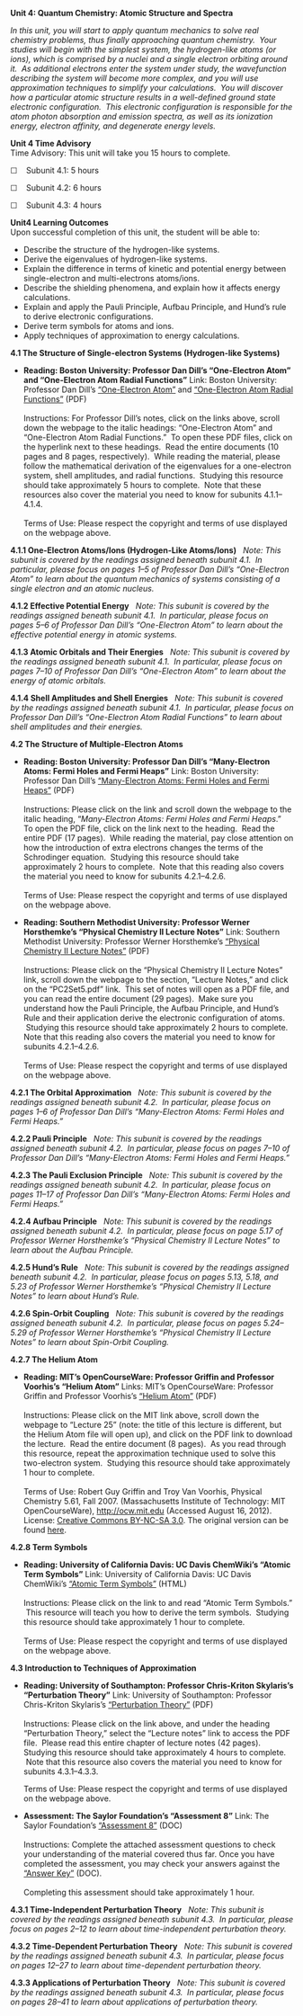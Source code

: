 **Unit 4: Quantum Chemistry: Atomic Structure and Spectra** <span
id="4"></span> 

*In this unit, you will start to apply quantum mechanics to solve real
chemistry problems, thus finally approaching quantum chemistry.  Your
studies will begin with the simplest system, the hydrogen-like atoms (or
ions), which is comprised by a nuclei and a single electron orbiting
around it.  As additional electrons enter the system under study, the
wavefunction describing the system will become more complex, and you
will use approximation techniques to simplify your calculations.  You
will discover how a particular atomic structure results in a
well-defined ground state electronic configuration.  This electronic
configuration is responsible for the atom photon absorption and emission
spectra, as well as its ionization energy, electron affinity, and
degenerate energy levels.*

**Unit 4 Time Advisory**  
Time Advisory: This unit will take you 15 hours to complete.  
  
 ☐    Subunit 4.1: 5 hours  
  
 ☐    Subunit 4.2: 6 hours  
  
 ☐    Subunit 4.3: 4 hours

**Unit4 Learning Outcomes**  
Upon successful completion of this unit, the student will be able to:
-   Describe the structure of the hydrogen-like systems.
-   Derive the eigenvalues of hydrogen-like systems.
-   Explain the difference in terms of kinetic and potential energy
    between single-electron and multi-electrons atoms/ions.
-   Describe the shielding phenomena, and explain how it affects energy
    calculations.
-   Explain and apply the Pauli Principle, Aufbau Principle, and Hund’s
    rule to derive electronic configurations.
-   Derive term symbols for atoms and ions.
-   Apply techniques of approximation to energy calculations.

**4.1 The Structure of Single-electron Systems (Hydrogen-like Systems)**
<span id="4.1"></span> 
-   **Reading: Boston University: Professor Dan Dill’s “One-Electron
    Atom” and “One-Electron Atom Radial Functions”**
    Link: Boston University: Professor Dan Dill’s [“One-Electron
    Atom”](http://www.bu.edu/quantum/notes/QuantumMechanics/) and
    [“One-Electron Atom Radial
    Functions”](http://www.bu.edu/quantum/notes/QuantumMechanics/)
    (PDF)  
        
     Instructions: For Professor Dill’s notes, click on the links above,
    scroll down the webpage to the italic headings: “One-Electron Atom”
    and “One-Electron Atom Radial Functions.”  To open these PDF files,
    click on the hyperlink next to these headings.  Read the entire
    documents (10 pages and 8 pages, respectively).  While reading the
    material, please follow the mathematical derivation of the
    eigenvalues for a one-electron system, shell amplitudes, and radial
    functions.  Studying this resource should take approximately 5 hours
    to complete.  Note that these resources also cover the material you
    need to know for subunits 4.1.1–4.1.4.  
        
     Terms of Use: Please respect the copyright and terms of use
    displayed on the webpage above.

**4.1.1 One-Electron Atoms/Ions (Hydrogen-Like Atoms/Ions)** <span
id="4.1.1"></span> 
*Note: This subunit is covered by the readings assigned beneath subunit*
*4.1.  In particular, please focus on pages 1–5 of Professor Dan Dill’s
“One-Electron Atom” to learn about the quantum mechanics of systems
consisting of a single electron and an atomic nucleus.*

**4.1.2 Effective Potential Energy** <span id="4.1.2"></span> 
*Note: This subunit is covered by the readings assigned beneath subunit
4.1.  In particular, please focus on pages 5–6 of Professor Dan Dill’s
“One-Electron Atom” to learn about the effective potential energy in
atomic systems.*

**4.1.3 Atomic Orbitals and Their Energies** <span id="4.1.3"></span> 
*Note: This subunit is covered by the readings assigned beneath subunit
4.1.  In particular, please focus on pages 7–10 of Professor Dan Dill’s
“One-Electron Atom” to learn about the energy of atomic orbitals.*

**4.1.4 Shell Amplitudes and Shell Energies** <span id="4.1.4"></span> 
*Note: This subunit is covered by the readings assigned beneath subunit
4.1.  In particular, please focus on Professor Dan Dill’s “One-Electron
Atom Radial Functions” to learn about shell amplitudes and their
energies.*

**4.2 The Structure of Multiple-Electron Atoms** <span id="4.2"></span> 
-   **Reading: Boston University: Professor Dan Dill’s “Many-Electron
    Atoms: Fermi Holes and Fermi Heaps”**
    Link: Boston University: Professor Dan Dill’s [“Many-Electron Atoms:
    Fermi Holes and Fermi
    Heaps”](http://www.bu.edu/quantum/notes/QuantumMechanics/) (PDF)  
        
     Instructions: Please click on the link and scroll down the webpage
    to the italic heading, “*Many-Electron Atoms: Fermi Holes and Fermi
    Heaps*.”  To open the PDF file, click on the link next to the
    heading.  Read the entire PDF (17 pages).  While reading the
    material, pay close attention on how the introduction of extra
    electrons changes the terms of the Schrodinger equation.  Studying
    this resource should take approximately 2 hours to complete.  Note
    that this reading also covers the material you need to know for
    subunits 4.2.1–4.2.6.  
        
     Terms of Use: Please respect the copyright and terms of use
    displayed on the webpage above.

-   **Reading: Southern Methodist University: Professor Werner
    Horsthemke’s “Physical Chemistry II Lecture Notes”**
    Link: Southern Methodist University: Professor Werner Horsthemke’s
    [“Physical Chemistry II Lecture
    Notes”](http://faculty.smu.edu/whorsthe/pchem2.html) (PDF)  
        
     Instructions: Please click on the “Physical Chemistry II Lecture
    Notes” link, scroll down the webpage to the section, “Lecture
    Notes,” and click on the “PC2Set5.pdf” link.  This set of notes will
    open as a PDF file, and you can read the entire document (29
    pages).  Make sure you understand how the Pauli Principle, the
    Aufbau Principle, and Hund’s Rule and their application derive the
    electronic configuration of atoms.  Studying this resource should
    take approximately 2 hours to complete.  Note that this reading also
    covers the material you need to know for subunits 4.2.1–4.2.6.  
        
     Terms of Use: Please respect the copyright and terms of use
    displayed on the webpage above.

**4.2.1 The Orbital Approximation** <span id="4.2.1"></span> 
*Note: This subunit is covered by the readings assigned beneath subunit
4.2.  In particular, please focus on pages 1–6 of Professor Dan Dill’s
“Many-Electron Atoms: Fermi Holes and Fermi Heaps.”*

**4.2.2 Pauli Principle** <span id="4.2.2"></span> 
*Note: This subunit is covered by the readings assigned beneath subunit
4.2.  In particular, please focus on pages 7–10 of Professor Dan Dill’s
“Many-Electron Atoms: Fermi Holes and Fermi Heaps.”*

**4.2.3 The Pauli Exclusion Principle** <span id="4.2.3"></span> 
*Note: This subunit is covered by the readings assigned beneath subunit
4.2.  In particular, please focus on pages 11–17 of Professor Dan Dill’s
“Many-Electron Atoms: Fermi Holes and Fermi Heaps.”*

**4.2.4 Aufbau Principle** <span id="4.2.4"></span> 
*Note: This subunit is covered by the readings assigned beneath subunit
4.2.  In particular, please focus on page 5.17 of Professor Werner
Horsthemke’s “Physical Chemistry II Lecture Notes” to learn about the
Aufbau Principle.*

**4.2.5 Hund’s Rule** <span id="4.2.5"></span> 
*Note: This subunit is covered by the readings assigned beneath subunit
4.2.  In particular, please focus on pages 5.13, 5.18, and 5.23 of
Professor Werner Horsthemke’s “Physical Chemistry II Lecture Notes” to
learn about Hund’s Rule.*

**4.2.6 Spin-Orbit Coupling** <span id="4.2.6"></span> 
*Note: This subunit is covered by the readings assigned beneath subunit
4.2.  In particular, please focus on pages 5.24–5.29 of Professor Werner
Horsthemke’s “Physical Chemistry II Lecture Notes” to learn about
Spin-Orbit Coupling.*

**4.2.7 The Helium Atom** <span id="4.2.7"></span> 
-   **Reading: MIT’s OpenCourseWare: Professor Griffin and Professor
    Voorhis’s “Helium Atom”**
    Links: MIT’s OpenCourseWare: Professor Griffin and Professor
    Voorhis’s [“Helium
    Atom”](https://resources.saylor.org/wwwresources/archived/site/wp-content/uploads/2012/08/CHEM106-4.2.7-HeliumAtom.pdf)
    (PDF)  
        
     Instructions: Please click on the MIT link above, scroll down the
    webpage to “Lecture 25” (note: the title of this lecture is
    different, but the Helium Atom file will open up), and click on the
    PDF link to download the lecture.  Read the entire document (8
    pages).  As you read through this resource, repeat the approximation
    technique used to solve this two-electron system.  Studying this
    resource should take approximately 1 hour to complete.  
        
     Terms of Use: Robert Guy Griffin and Troy Van Voorhis, Physical
    Chemistry 5.61, Fall 2007. (Massachusetts Institute of
    Technology: MIT OpenCourseWare), <http://ocw.mit.edu> (Accessed
    August 16, 2012). License: [Creative Commons BY-NC-SA
    3.0](http://creativecommons.org/licenses/by-nc-sa/3.0/us/). The
    original version can be found
    [here](http://ocw.mit.edu/courses/chemistry/5-61-physical-chemistry-fall-2007/lecture-notes/).

**4.2.8 Term Symbols** <span id="4.2.8"></span> 
-   **Reading: University of California Davis: UC Davis ChemWiki’s
    “Atomic Term Symbols”**
    Link: University of California Davis: UC Davis ChemWiki’s [“Atomic
    Term
    Symbols”](http://chemwiki.ucdavis.edu/Physical_Chemistry/Spectroscopy/Electronic_Spectroscopy/The_atomic_spectrum/Atomic_Term_Symbols)
    (HTML)  
        
     Instructions: Please click on the link to and read “Atomic Term
    Symbols.”  This resource will teach you how to derive the term
    symbols.  Studying this resource should take approximately 1 hour to
    complete.  
        
     Terms of Use: Please respect the copyright and terms of use
    displayed on the webpage above.

**4.3 Introduction to Techniques of Approximation** <span
id="4.3"></span> 
-   **Reading: University of Southampton: Professor Chris-Kriton
    Skylaris’s “Perturbation Theory”**
    Link: University of Southampton: Professor Chris-Kriton Skylaris’s
    [“Perturbation
    Theory”](http://www.southampton.ac.uk/compchem/people/teaching.page)
    (PDF)  
        
     Instructions: Please click on the link above, and under the heading
    “Perturbation Theory,” select the “Lecture notes” link to access the
    PDF file.  Please read this entire chapter of lecture notes (42
    pages).  Studying this resource should take approximately 4 hours to
    complete.  Note that this resource also covers the material you need
    to know for subunits 4.3.1–4.3.3.  
      
     Terms of Use: Please respect the copyright and terms of use
    displayed on the webpage above.

-   **Assessment: The Saylor Foundation’s “Assessment 8”**
    Link: The Saylor Foundation’s [“Assessment
    8”](https://resources.saylor.org/wwwresources/archived/site/wp-content/uploads/2014/02/CHEM106-Assessment8-FINAL.docx)
    (DOC)  
        
     Instructions: Complete the attached assessment questions to check
    your understanding of the material covered thus far. Once you have
    completed the assessment, you may check your answers against the
    [“Answer
    Key”](https://resources.saylor.org/wwwresources/archived/site/wp-content/uploads/2014/02/CHEM106-Assessment8-AnswerKey-FINAL.docx)
    (DOC).  
        
     Completing this assessment should take approximately 1 hour.

**4.3.1 Time-Independent Perturbation Theory** <span id="4.3.1"></span> 
*Note: This subunit is covered by the readings assigned beneath subunit
4.3.  In particular, please focus on pages 2–12 to learn about
time-independent perturbation theory.*

**4.3.2 Time-Dependent Perturbation Theory** <span id="4.3.2"></span> 
*Note: This subunit is covered by the readings assigned beneath subunit
4.3.  In particular, please focus on pages 12–27 to learn about
time-dependent perturbation theory.*

**4.3.3 Applications of Perturbation Theory** <span id="4.3.3"></span> 
*Note: This subunit is covered by the readings assigned beneath subunit
4.3.  In particular, please focus on pages 28–41 to learn about
applications of perturbation theory.*


